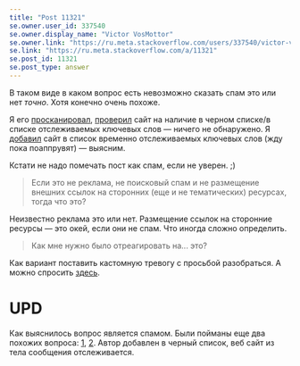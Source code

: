 ```yaml
---
title: "Post 11321"
se.owner.user_id: 337540
se.owner.display_name: "Victor VosMottor"
se.owner.link: "https://ru.meta.stackoverflow.com/users/337540/victor-vosmottor"
se.link: "https://ru.meta.stackoverflow.com/a/11321"
se.post_id: 11321
se.post_type: answer
---
```

<p>В таком виде в каком вопрос есть невозможно сказать спам это или нет <em>точно</em>. Хотя конечно очень похоже.</p>
<p>Я его <a href="https://chat.stackexchange.com/transcript/message/56859071">просканировал</a>, <a href="https://chat.stackexchange.com/transcript/message/56859081">проверил</a> сайт на наличие в черном списке/в списке отслеживаемых ключевых слов — ничего не обнаружено. Я <a href="https://chat.stackexchange.com/transcript/message/56859116">добавил</a> сайт в список временно отслеживаемых ключевых слов (жду пока поаппрувят) — выясним.</p>
<p>Кстати не надо помечать пост как спам, если не уверен. ;)</p>
<blockquote>
<p>Если это не реклама, не поисковый спам и не размещение внешних ссылок на сторонних (еще и не тематических) ресурсах, тогда что это?</p>
</blockquote>
<p>Неизвестно реклама это или нет. Размещение ссылок на сторонние ресурсы — это окей, если они не спам.  Что иногда сложно определить.</p>
<blockquote>
<p>Как мне нужно было отреагировать на... это?</p>
</blockquote>
<p>Как вариант поставить кастомную тревогу с просьбой разобраться. А можно спросить <a href="https://chat.stackexchange.com/rooms/11540/charcoal-hq">здесь</a>.</p>
<h1>UPD</h1>
<p>Как выяснилось вопрос является спамом. Были пойманы еще два похожих вопроса: <a href="https://metasmoke.erwaysoftware.com/posts/uid/ru.stackoverflow/1235792" rel="nofollow noreferrer">1</a>, <a href="https://metasmoke.erwaysoftware.com/post/288164" rel="nofollow noreferrer">2</a>. Автор добавлен в черный список, веб сайт из тела сообщения отслеживается.</p>
